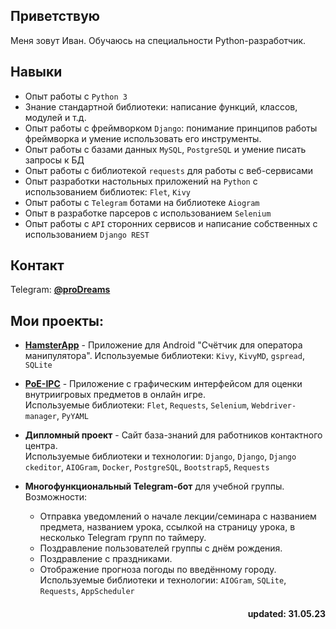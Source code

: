 ## Приветствую  
Меня зовут Иван. Обучаюсь на специальности Python-разработчик.

## Навыки
- Опыт работы с `Python 3`
- Знание стандартной библиотеки: написание функций, классов, модулей и т.д.
- Опыт работы с фреймворком `Django`: понимание принципов работы фреймворка и умение использовать его инструменты.
- Опыт работы с базами данных `MySQL`, `PostgreSQL` и умение писать запросы к БД
- Опыт работы с библиотекой `requests` для работы с веб-сервисами
- Опыт разработки настольных приложений на `Python` с использованием библиотек: `Flet`, `Kivy`
- Опыт работы с `Telegram` ботами на библиотеке `Aiogram`
- Опыт в разработке парсеров с использованием `Selenium`
- Опыт работы с `API` сторонних сервисов и написание собственных с использованием `Django REST`

## Контакт
Telegram: [**@proDreams**](https://t.me/proDreams)

## Мои проекты:
- [**HamsterApp**](https://github.com/proDreams/HamsterApp) - Приложение для Android "Счётчик для оператора манипулятора".
Используемые библиотеки: `Kivy`, `KivyMD`, `gspread`, `SQLite`

- [**PoE-IPC**](https://github.com/proDreams/PoE-IPC) - Приложение с графическим интерфейсом для оценки внутриигровых предметов в онлайн игре.  
Используемые библиотеки: `Flet`, `Requests`, `Selenium`, `Webdriver-manager`, `PyYAML`

- **Дипломный проект** - Сайт база-знаний для работников контактного центра.  
Используемые библиотеки и технологии: `Django`, `Django`, `Django ckeditor`, `AIOGram`, `Docker`, `PostgreSQL`, `Bootstrap5`, `Requests`

- **Многофункциональный Telegram-бот** для учебной группы.  
Возможности:
    - Отправка уведомлений о начале лекции/семинара с названием предмета, названием урока, ссылкой на страницу урока, в несколько Telegram групп по таймеру.
    - Поздравление пользователей группы с днём рождения.
    - Поздравление с праздниками.
    - Отображение прогноза погоды по введённому городу.  
Используемые библиотеки и технологии: `AIOGram`, `SQLite`, `Requests`, `AppScheduler`
    

<h4 align="right">updated: 31.05.23</h3>
